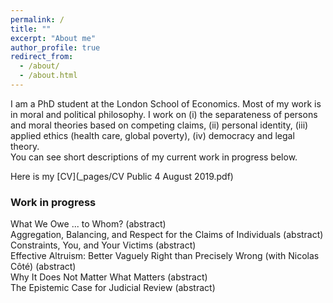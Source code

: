 ```yaml
---
permalink: /
title: ""
excerpt: "About me"
author_profile: true
redirect_from: 
  - /about/
  - /about.html
---
```


I am a PhD student at the London School of Economics. Most of my work is in moral and political philosophy. I work on (i) the separateness of persons and moral theories based on competing claims, (ii) personal identity, (iii) applied ethics (health care, global poverty), (iv) democracy and legal theory. <br/> You can see short descriptions of my current work in progress below.

Here is my [CV](_pages/CV Public 4 August 2019.pdf)

<h3>Work in progress</h3>

<script>
function myFunction(i) {
  $("#abstract-"+i).slideToggle("slow");
}
</script>

<div class="page__toggle_title">What We Owe ... to Whom? <a onclick="myFunction(0)" style="cursor: pointer;">(abstract)</a></div>
<div id="abstract-0" style="display: none; margin: 1em;">
  <p>How should contractualists assess the permissibility of risky actions? Both, ex ante and ex post contractualism, fail to distinguish between different kinds of risk. I argue that this overlooks a third alternative, 'objective ex ante contractualism' that discounts complaints by objective risks rather than by epistemic risks. I argue that we should adopt this view since it provides us with the best model of justifiability to each.</p>
</div>
  
<div class="page__toggle_title">Aggregation, Balancing, and Respect for the Claims of Individuals <a onclick="myFunction(4)" style="cursor: pointer;">(abstract)</a></div>
<div id="abstract-4" style="display: none; margin: 1em;">
  <p>Limited aggregation is the view that when deciding whom to save we sometimes are allowed to pay attention to the relative numbers involved and sometimes we are not. Limited aggregation is motivated by a powerful idea: our decision whom to save should respect each person’s separate claim to our help; in particular it should respect those in need whose claims are the greatest. Recent work has provided strong challenges to such a view and shown that current proposal of limited aggregation have serious flaws. I argue for a new version of limited aggregation Hybrid Balance Relevant Claims which is well-grounded in the reasons we have to be skeptical of aggregation and avoids these challenges.</p>
</div>

<div class="page__toggle_title">Constraints, You, and Your Victims <a onclick="myFunction(3)" style="cursor: pointer;">(abstract)</a></div>
<div id="abstract-3" style="display: none; margin: 1em;">
  <p>At least in some cases we are prohibited from violating someone's right even if doing so would prevent a larger number of rights violations. But if respecting everyone’s rights is equally important, why should we not do what minimizes the number of rights violations? One possible answer is agent-based. This answer points out that you should not violate rights even if this will prevent someone else’s violations. In this paper, I develop a relational agent-based justification that focuses on the relation in which the agent stands to her would-be victims.</p>
</div>

<div class="page__toggle_title">Effective Altruism: Better Vaguely Right than Precisely Wrong (with Nicolas Côté) <a onclick="myFunction(5)" style="cursor: pointer;">(abstract)</a></div>
<div id="abstract-5" style="display: none; margin: 1em;">
  <p>Effective altruism tells us that we should donate to those charities where we have good evidence that it makes the greatest possible impact. Charity evaluators run by effective altruists tell us, for example, to donate to the Against Malaria Foundation rather than Amnesty International. In this paper, we provide an internal critique of effective altruism. The motivation for effective altruism does not give us as much guidance as these charity evaluators claim. Once we recognize the diversity of charitable interventions, we see that our evidence allows us to make fewer comparisons between charities. As a result, effective altruism properly understood is more permissive in the choice of donations than previously thought.</p>
</div>

<div class="page__toggle_title">Why It Does Not Matter What Matters <a onclick="myFunction(1)" style="cursor: pointer;">(abstract)</a></div>
<div id="abstract-1" style="display: none; margin: 1em;">
  <p>Derek Parfit famously argued that personal identity is not what matters for prudential concerns. He further claimed that his view on personal identity has profound implications for moral theory. It should lead us, among other things, to deny the separateness of persons. I argue that Parfit is mistaken about this inference. His revisionary arguments about personal identity and rationality have no implications for moral theory.</p>
</div>

<div class="page__toggle_title">The Epistemic Case for Judicial Review <a onclick="myFunction(2)" style="cursor: pointer;">(abstract)</a></div>
<div id="abstract-2" style="display: none; margin: 1em;">
  <p>Does judicial review stifle or enhance democracy? Ronald Dworkin argues that democracy and judicial review are compatible provided that courts will perform better at protecting rights that are constitutive of democracy. I provide a general argument based on social choice theory that a constitutional framer has good reasons to think that courts will indeed perform better. Judicial review can be justified as a good bet from the perspective of constitutional framers.</p>
</div>
